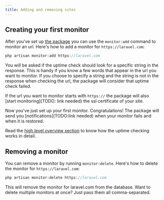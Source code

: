```yaml
---
title: Adding and removing sites
---
```


## Creating your first monitor

After you've set up [the package](https://docs.spatie.be/laravel-uptime-monitor/v1/installation-and-setup) you can use the `monitor:add` command to monitor an url. Here's how to add a monitor for `https://laravel.com`:

```php
php artisan monitor:add https://laravel.com
```

You will be asked if the uptime check should look for a specific string in the response. This is handy if you know a few words that appear in the url you want to monitor. If you choose to specify a string and the string is not in the response when checking the url, the package will consider that uptime check failed.

If the url you want to monitor starts with `https://` the package will also [start monitoring](TODO: link needed) the ssl certificate of your site.

Now you've just set up your first monitor. Congratulations! The package will send you [notifications](TODO:link needed) when your monitor fails and when it is restored.
 
 Read the [high level overview section](https://docs.spatie.be/laravel-uptime-monitor/v1/high-level-overview) to know how the uptime checking works in detail.
 
 ## Removing a monitor
 
 You can remove a monitor by running  `monitor:delete`. Here's how to delete the monitor for `https://laravel.com`:
 
 ```php
 php artisan monitor:delete https://laravel.com
 ```
 
 This will remove the monitor for laravel.com from the database. Want to delete multiple monitors at once? Just pass them all comma-separated.
 
